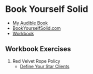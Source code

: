 # Book Yourself Solid
* [My Audible Book](https://www.audible.com/webplayer?asin=1119431220&contentDeliveryType=SinglePartBook&ref_=a_libraryItem_cloudplayer_1119431220&overrideLph=false&initialCPLaunch=true)
* [BookYourselfSolid.com](https://bookyourselfsolid.com)
* [Workbook](./workbook.pdf)


## Workbook Exercises
1.  Red Velvet Rope Policy
    - [Define Your Star Clients](./workbook-exercises/red-velvet-policy/star-clients.md)